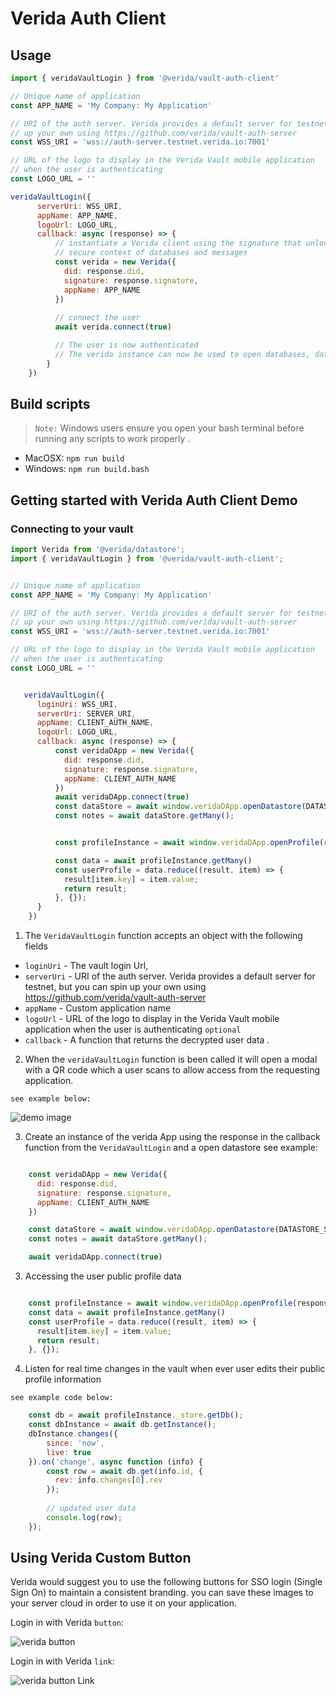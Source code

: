# Verida Auth Client 

## Usage

```js
import { veridaVaultLogin } from '@verida/vault-auth-client'

// Unique name of application
const APP_NAME = 'My Company: My Application'

// URI of the auth server. Verida provides a default server for testnet, but you can spin
// up your own using https://github.com/verida/vault-auth-server
const WSS_URI = 'wss://auth-server.testnet.verida.io:7001'

// URL of the logo to display in the Verida Vault mobile application
// when the user is authenticating
const LOGO_URL = ''

veridaVaultLogin({
      serverUri: WSS_URI,
      appName: APP_NAME,
      logoUrl: LOGO_URL,
      callback: async (response) => {
          // instantiate a Verida client using the signature that unlocks this application's
          // secure context of databases and messages
          const verida = new Verida({
            did: response.did,
            signature: response.signature,
            appName: APP_NAME
          })
          
          // connect the user
          await verida.connect(true)

          // The user is now authenticated
          // The verida instance can now be used to open databases, datastores, access the application inbox etc.
        }
    })
```

## Build scripts

> `Note:` Windows users ensure you open your bash terminal before running any scripts to work properly .


- MacOSX: `npm run build`
- Windows: `npm run build.bash`

## Getting started with Verida Auth Client Demo 



### Connecting to your vault 

```js
import Verida from '@verida/datastore';
import { veridaVaultLogin } from '@verida/vault-auth-client';


// Unique name of application
const APP_NAME = 'My Company: My Application'

// URI of the auth server. Verida provides a default server for testnet, but you can spin
// up your own using https://github.com/verida/vault-auth-server
const WSS_URI = 'wss://auth-server.testnet.verida.io:7001'

// URL of the logo to display in the Verida Vault mobile application
// when the user is authenticating
const LOGO_URL = ''


   veridaVaultLogin({
      loginUri: WSS_URI,
      serverUri: SERVER_URI,
      appName: CLIENT_AUTH_NAME,
      logoUrl: LOGO_URL,
      callback: async (response) => {
          const veridaDApp = new Verida({
            did: response.did,
            signature: response.signature,
            appName: CLIENT_AUTH_NAME
          })
          await veridaDApp.connect(true)
          const dataStore = await window.veridaDApp.openDatastore(DATASTORE_SCHEMA)
          const notes = await dataStore.getMany();


          const profileInstance = await window.veridaDApp.openProfile(response.did, 'Verida: Vault');

          const data = await profileInstance.getMany()
          const userProfile = data.reduce((result, item) => {
            result[item.key] = item.value;
            return result;
          }, {});
      }
    })


```

 1. The `VeridaVaultLogin` function accepts an object with the following  fields

- `loginUri` -  The vault login Url,
-  `serverUri` - URI of the auth server. Verida provides a default server for testnet, but you can spin
up your own using https://github.com/verida/vault-auth-server
-  `appName`  -  Custom application name
-  `logoUrl` - URL of the logo to display in the Verida Vault mobile application when the user is authenticating ``optional``
-  `callback` - A function that returns the decrypted user data .

2. When the `veridaVaultLogin` function is been called it will open a modal with a QR code which a user scans to allow access from the requesting application.

`see example below:`

![demo image](http://assets.verida.io/verida_logo.svg)

3. Create an instance of the verida App using the response in the callback function from the `VeridaVaultLogin` and a open datastore see example:

```js

    const veridaDApp = new Verida({
      did: response.did,
      signature: response.signature,
      appName: CLIENT_AUTH_NAME
    })

    const dataStore = await window.veridaDApp.openDatastore(DATASTORE_SCHEMA)
    const notes = await dataStore.getMany();   

    await veridaDApp.connect(true)

```

3. Accessing the user public profile data

```js

    const profileInstance = await window.veridaDApp.openProfile(response.did, 'Verida: Vault');
    const data = await profileInstance.getMany()
    const userProfile = data.reduce((result, item) => {
      result[item.key] = item.value;
      return result;
    }, {});

```

4. Listen for real time changes in the vault when ever user edits their public profile information

`see example code below:`

```js
    const db = await profileInstance._store.getDb();
    const dbInstance = await db.getInstance();
    dbInstance.changes({
        since: 'now',
        live: true
    }).on('change', async function (info) {
        const row = await db.get(info.id, {
          rev: info.changes[0].rev
        });
          
        // updated user data
        console.log(row);
    });
```

## Using Verida Custom Button

Verida  would suggest you to use the following buttons for SSO login (Single Sign On) to maintain a consistent branding. you can save these images to your server cloud in order to use it on your application.

Login in with Verida `button`:

![verida button](http://assets.verida.io/connect_with_verida_dark.png)

Login in with Verida `link`:

![verida button Link](http://assets.verida.io/connect_with_verida_light.png)

 


